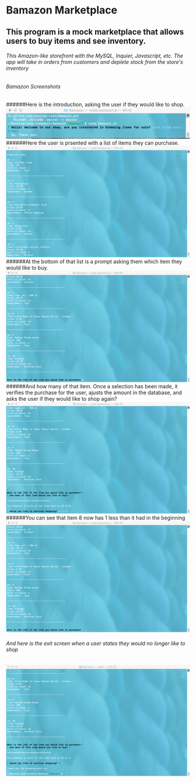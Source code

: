 

# Bamazon Marketplace
## This program is a mock marketplace that allows users to buy items and see inventory.
###### This Amazon-like storefront with the MySQL, Inquier, Javascript, etc. The app will take in orders from customers and deplete stock from the store's inventory



###### Bamazon Screenshots</h1>
######Here is the introduction, asking the user if they would like to shop.
![alt text](https://github.com/desiree-tien/Bamazon/blob/master/images/img1.png)
######Here the user is prsented with a list of items they can purchase.
![alt text](https://github.com/desiree-tien/Bamazon/blob/master/images/img2.png)
######At the bottom of that list is a prompt asking them which item they would like to buy.
![alt text](https://github.com/desiree-tien/Bamazon/blob/master/images/img3.png)
######And how many of that item. Once a selection has been made, it verifies the purchase for the user, ajusts the amount in the database, and asks the user if they would like to shop again?
![alt text](https://github.com/desiree-tien/Bamazon/blob/master/images/img4.png)
######You can see that item 8 now has 1 less than it had in the beginning
![alt text](https://github.com/desiree-tien/Bamazon/blob/master/images/img5.png)
###### And here is the exit screen when a user states they would no longer like to shop
![alt text](https://github.com/desiree-tien/Bamazon/blob/master/images/img6.png)
